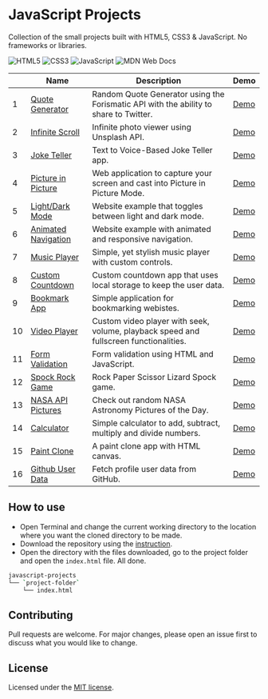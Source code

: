 # JavaScript Projects
Collection of the small projects built with HTML5, CSS3 & JavaScript. No frameworks or libraries.

![HTML5](https://img.shields.io/badge/html5-%23E34F26.svg?style=for-the-badge&logo=html5&logoColor=white)
![CSS3](https://img.shields.io/badge/css3-%231572B6.svg?style=for-the-badge&logo=css3&logoColor=white)
![JavaScript](https://img.shields.io/badge/javascript-%23323330.svg?style=for-the-badge&logo=javascript&logoColor=%23F7DF1E)
![MDN Web Docs](https://img.shields.io/badge/MDN_Web_Docs-black?style=for-the-badge&logo=mdnwebdocs&logoColor=white)

|   | Name     | Description   | Demo  |
|---|----------|---------------|-------|
| 1 | [Quote Generator](/quote-generator/) | Random Quote Generator using the Forismatic API with the ability to share to Twitter. | [Demo](https://tinawebdev.github.io/javascript-projects/quote-generator/) |
| 2 | [Infinite Scroll](/infinite-scroll/) | Infinite photo viewer using Unsplash API. | [Demo](./infinite-scroll#demo) |
| 3 | [Joke Teller](/joke-teller/) | Text to Voice-Based Joke Teller app. | [Demo](https://tinawebdev.github.io/javascript-projects/joke-teller/) |
| 4 | [Picture in Picture](/picture-in-picture/) | Web application to capture your screen and cast into Picture in Picture Mode. | [Demo](https://tinawebdev.github.io/javascript-projects/picture-in-picture/) |
| 5 | [Light/Dark Mode](/light-dark-mode/) | Website example that toggles between light and dark mode. | [Demo](https://tinawebdev.github.io/javascript-projects/light-dark-mode/) |
| 6 | [Animated Navigation](/animated-navigation/) | Website example with animated and responsive navigation. | [Demo](https://tinawebdev.github.io/javascript-projects/animated-navigation/) |
| 7 | [Music Player](/music-player/) | Simple, yet stylish music player with custom controls. | [Demo](https://tinawebdev.github.io/javascript-projects/music-player/) |
| 8 | [Custom Countdown](/custom-countdown/) | Custom countdown app that uses local storage to keep the user data. | [Demo](https://tinawebdev.github.io/javascript-projects/custom-countdown/) |
| 9 | [Bookmark App](/bookmark-app/) | Simple application for bookmarking webistes. | [Demo](https://tinawebdev.github.io/javascript-projects/bookmark-app/) |
| 10 | [Video Player](/video-player/) | Custom video player with seek, volume, playback speed and fullscreen functionalities. | [Demo](https://tinawebdev.github.io/javascript-projects/video-player/) |
| 11 | [Form Validation](/form-validation/) | Form validation using HTML and JavaScript. | [Demo](https://tinawebdev.github.io/javascript-projects/form-validation/) |
| 12 | [Spock Rock Game](/spock-rock-game/) | Rock Paper Scissor Lizard Spock game. | [Demo](https://tinawebdev.github.io/javascript-projects/spock-rock-game/) |
| 13 | [NASA API Pictures](/nasa-api-pictures/) | Check out random NASA Astronomy Pictures of the Day. | [Demo](https://tinawebdev.github.io/javascript-projects/nasa-api-pictures/) |
| 14 | [Calculator](/calculator/) | Simple calculator to add, subtract, multiply and divide numbers. | [Demo](https://tinawebdev.github.io/javascript-projects/calculator/) |
| 15 | [Paint Clone](/paint-clone/) | A paint clone app with HTML canvas. | [Demo](https://tinawebdev.github.io/javascript-projects/paint-clone/) |
| 16 | [Github User Data](/github-user-data/) | Fetch profile user data from GitHub. | [Demo](https://tinawebdev.github.io/javascript-projects/github-user-data/) |

## How to use
* Open Terminal and change the current working directory to the location where you want the cloned directory to be made.
* Download the repository using the [instruction](https://help.github.com/en/github/creating-cloning-and-archiving-repositories/cloning-a-repository).
* Open the directory with the files downloaded, go to the project folder and open the `index.html` file. All done.

```bash
javascript-projects
└── `project-folder`
    └── index.html
```

## Contributing
Pull requests are welcome. For major changes, please open an issue first to discuss what you would like to change.

## License
Licensed under the [MIT license](./LICENSE).

